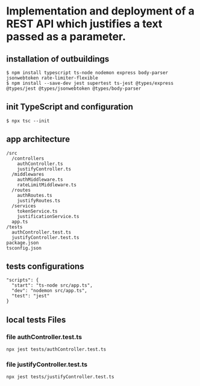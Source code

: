# Implementation and deployment of a REST API which justifies a text passed as a parameter.

## installation of outbuildings

```
$ npm install typescript ts-node nodemon express body-parser jsonwebtoken rate-limiter-flexible
$ npm install --save-dev jest supertest ts-jest @types/express @types/jest @types/jsonwebtoken @types/body-parser
```
## init TypeScript and configuration

```
$ npx tsc --init
```

## app architecture

```
/src
  /controllers
    authController.ts
    justifyController.ts
  /middlewares
    authMiddleware.ts
    rateLimitMiddleware.ts
  /routes
    authRoutes.ts
    justifyRoutes.ts
  /services
    tokenService.ts
    justificationService.ts
  app.ts
/tests
  authController.test.ts
  justifyController.test.ts
package.json
tsconfig.json
```

## tests configurations
```
"scripts": {
  "start": "ts-node src/app.ts",
  "dev": "nodemon src/app.ts",
  "test": "jest"
}

```
## local tests Files

### file authController.test.ts
```
npx jest tests/authController.test.ts
```
### file justifyController.test.ts
```
npx jest tests/justifyController.test.ts
```